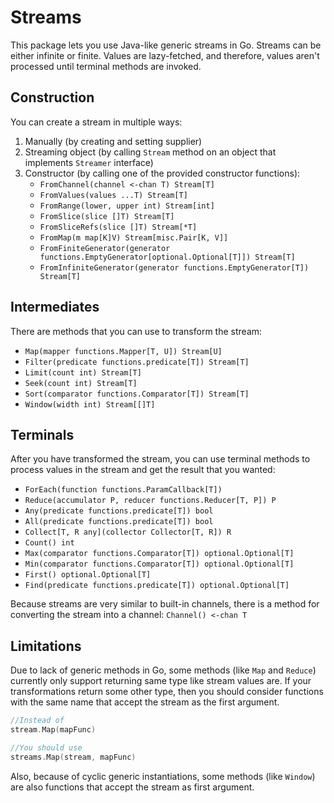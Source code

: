 # Streams

This package lets you use Java-like generic streams in Go.
Streams can be either infinite or finite.
Values are lazy-fetched, and therefore, values aren't processed until
terminal methods are invoked.

## Construction
You can create a stream in multiple ways:
1. Manually (by creating and setting supplier)
2. Streaming object (by calling `Stream` method on an object that implements `Streamer` interface)
3. Constructor (by calling one of the provided constructor functions):
   - `FromChannel(channel <-chan T) Stream[T]`
   - `FromValues(values ...T) Stream[T]`
   - `FromRange(lower, upper int) Stream[int]`
   - `FromSlice(slice []T) Stream[T]`
   - `FromSliceRefs(slice []T) Stream[*T]`
   - `FromMap(m map[K]V) Stream[misc.Pair[K, V]]`
   - `FromFiniteGenerator(generator functions.EmptyGenerator[optional.Optional[T]]) Stream[T]`
   - `FromInfiniteGenerator(generator functions.EmptyGenerator[T]) Stream[T]`

## Intermediates
There are methods that you can use to transform the stream:
- `Map(mapper functions.Mapper[T, U]) Stream[U]`
- `Filter(predicate functions.predicate[T]) Stream[T]`
- `Limit(count int) Stream[T]`
- `Seek(count int) Stream[T]`
- `Sort(comparator functions.Comparator[T]) Stream[T]`
- `Window(width int) Stream[[]T]`

## Terminals
After you have transformed the stream, you can use terminal methods
to process values in the stream and get the result that you wanted:
- `ForEach(function functions.ParamCallback[T])`
- `Reduce(accumulator P, reducer functions.Reducer[T, P]) P`
- `Any(predicate functions.predicate[T]) bool`
- `All(predicate functions.predicate[T]) bool`
- `Collect[T, R any](collector Collector[T, R]) R`
- `Count() int`
- `Max(comparator functions.Comparator[T]) optional.Optional[T]`
- `Min(comparator functions.Comparator[T]) optional.Optional[T]`
- `First() optional.Optional[T]`
- `Find(predicate functions.predicate[T]) optional.Optional[T]`

Because streams are very similar to built-in channels, there is
a method for converting the stream into a channel:
`Channel() <-chan T`

## Limitations
Due to lack of generic methods in Go, some methods (like `Map` and `Reduce`) 
currently only support returning same type like stream values are.
If your transformations return some other type, then you should consider 
functions with the same name that accept the stream as the first argument.

```go
//Instead of
stream.Map(mapFunc)

//You should use
streams.Map(stream, mapFunc)
```

Also, because of cyclic generic instantiations, some methods (like `Window`)
are also functions that accept the stream as first argument.